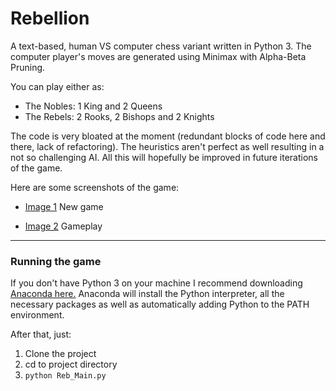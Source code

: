 # Rebellion

A text-based, human VS computer chess variant written in Python 3. The computer player's moves are generated using Minimax with Alpha-Beta Pruning.

You can play either as:

  - The Nobles: 1 King and 2 Queens
  - The Rebels: 2 Rooks, 2 Bishops and 2 Knights   

The code is very bloated at the moment (redundant blocks of code here and there, lack of refactoring). The heuristics aren't perfect as well resulting in a not so challenging AI. All this will hopefully be improved in future iterations of the game.

Here are some screenshots of the game:

- [Image 1](https://user-images.githubusercontent.com/26525967/30723535-fc60be6a-9f05-11e7-86b2-5ffebc3bb276.PNG) New game

- [Image 2](https://user-images.githubusercontent.com/26525967/30723537-fc93341c-9f05-11e7-9e99-8c36b0777ebe.PNG) Gameplay

--- 

### Running the game

If you don't have Python 3 on your machine I recommend downloading [Anaconda here.](https://www.continuum.io/downloads) Anaconda will install the Python interpreter, all the necessary packages as well as automatically adding Python to the PATH environment. 

After that, just:

1. Clone the project
2. cd to project directory  
3. `python Reb_Main.py`
